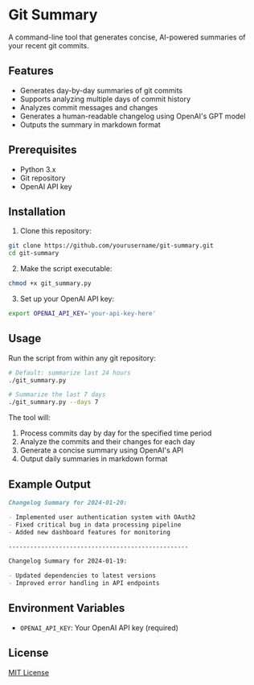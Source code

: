 # Git Summary

A command-line tool that generates concise, AI-powered summaries of your recent git commits.

## Features

- Generates day-by-day summaries of git commits
- Supports analyzing multiple days of commit history
- Analyzes commit messages and changes
- Generates a human-readable changelog using OpenAI's GPT model
- Outputs the summary in markdown format

## Prerequisites

- Python 3.x
- Git repository
- OpenAI API key

## Installation

1. Clone this repository:
```bash
git clone https://github.com/yourusername/git-summary.git
cd git-summary
```

2. Make the script executable:
```bash
chmod +x git_summary.py
```

3. Set up your OpenAI API key:
```bash
export OPENAI_API_KEY='your-api-key-here'
```

## Usage

Run the script from within any git repository:

```bash
# Default: summarize last 24 hours
./git_summary.py

# Summarize the last 7 days
./git_summary.py --days 7
```

The tool will:
1. Process commits day by day for the specified time period
2. Analyze the commits and their changes for each day
3. Generate a concise summary using OpenAI's API
4. Output daily summaries in markdown format

## Example Output

```markdown
Changelog Summary for 2024-01-20:

- Implemented user authentication system with OAuth2
- Fixed critical bug in data processing pipeline
- Added new dashboard features for monitoring

--------------------------------------------------

Changelog Summary for 2024-01-19:

- Updated dependencies to latest versions
- Improved error handling in API endpoints
```

## Environment Variables

- `OPENAI_API_KEY`: Your OpenAI API key (required)

## License

[MIT License](LICENSE) 